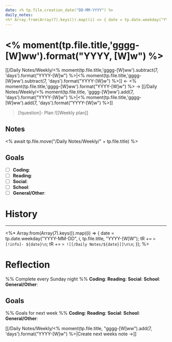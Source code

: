 ```yaml
---
date: <% tp.file.creation_date("DD-MM-YYYY") %>
daily_notes: 
<%* Array.from(Array(7).keys()).map((i) => { date = tp.date.weekday("YYYY-MM-DD", i, tp.file.title, "YYYY-[W]W"); tR += `    - "[[/Daily Notes/${date}|${date}]]"\n`;}); %>
---
```

# <% moment(tp.file.title,'gggg-[W]ww').format("YYYY, [W]w") %>
[[/Daily Notes/Weekly/<% moment(tp.file.title,'gggg-[W]ww').subtract(7, 'days').format("YYYY-[W]w") %>|<% moment(tp.file.title,'gggg-[W]ww').subtract(7, 'days').format("YYYY-[W]w") %>]] ← <% moment(tp.file.title,'gggg-[W]ww').format("YYYY-[W]w") %> → [[/Daily Notes/Weekly/<% moment(tp.file.title, 'gggg-[W]ww').add(7, 'days').format("YYYY-[W]w") %>|<% moment(tp.file.title,'gggg-[W]ww').add(7, 'days').format("YYYY-[W]w") %>]]
 > [!question]- Plan
> ![[Weekly plan]] 
## Notes 
<% await tp.file.move("/Daily Notes/Weekly/" + tp.file.title) %>
## Goals
- [ ] **Coding**:
- [ ] **Reading**:
- [ ] **Social**:
- [ ] **School**:
- [ ] **General/Other**:
# History
---
<%*
Array.from(Array(7).keys()).map((i) => {
  date = tp.date.weekday("YYYY-MM-DD", i, tp.file.title, "YYYY-[W]W");
  tR += `> [!info]- ${date}\n`;
  tR += `> ![[/Daily Notes/${date}]]\n\n`;
});
%>
# Reflection
%% Complete every Sunday night %%
**Coding**:
**Reading**:
**Social**:
**School**:
**General/Other**:
## Goals
%% Goals for next week %%
**Coding**:
**Reading**:
**Social**:
**School**:
**General/Other**:

[[/Daily Notes/Weekly/<% moment(tp.file.title, "gggg-[W]ww").add(7, 'days').format("YYYY-[W]w") %>|Create next weeks note →]]